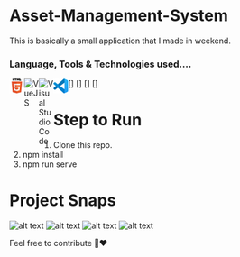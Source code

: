 # Asset-Management-System
This is basically a small application that I made in weekend.

### Language, Tools & Technologies used....
[<img align="left" alt="HTML5" width="26px" src="https://raw.githubusercontent.com/github/explore/80688e429a7d4ef2fca1e82350fe8e3517d3494d/topics/html/html.png" />]
[<img align="left" alt="VueJS" width="26px" src="https://img.icons8.com/color/344/vue-js.png" />]
[<img align="left" alt="Visual Studio Code" width="26px" src="https://raw.githubusercontent.com/github/explore/80688e429a7d4ef2fca1e82350fe8e3517d3494d/topics/https://img.icons8.com/fluency/344/javascript.png" />]
[<img align="left" alt="Visual Studio Code" width="26px" src="https://raw.githubusercontent.com/github/explore/80688e429a7d4ef2fca1e82350fe8e3517d3494d/topics/visual-studio-code/visual-studio-code.png" />]

# Step to Run
1. Clone this repo.
2. npm install
3. npm run serve

# Project Snaps
![alt text](https://github.com/kavyanshpandey/Asset-Management-System/blob/master/asm1pic.png)
![alt text](https://github.com/kavyanshpandey/Asset-Management-System/blob/master/asmpic4.png)
![alt text](https://github.com/kavyanshpandey/Asset-Management-System/blob/master/asmpic2.png)
![alt text](https://github.com/kavyanshpandey/Asset-Management-System/blob/master/asmpic3.png)

Feel free to contribute 🚀❤️

